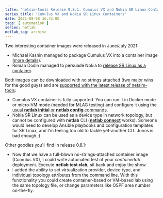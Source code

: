 ```yaml
---
title: "netsim-tools Release 0.8.1: Cumulus VX and Nokia SR Linux Containers"
series_title: "Cumulus VX and Nokia SR Linux Containers"
date: 2021-08-08 16:43:00
tags: [ automation ]
series: netlab
netlab_tag: archive
---
```

Two interesting container images were released in June/July 2021:

* Michael Kashin managed to package Cumulus VX into a container image ([more details](https://networkop.co.uk/post/2021-05-cumulus-ignite/)).
* Roman Dodin managed to persuade Nokia to [release SR Linux as a container](https://mobile.twitter.com/ntdvps/status/1420786138009190404?s=21).

Both images can be downloaded with no strings attached (two major wins for the good guys) and are [supported with the latest release of netsim-tools](https://netsim-tools.readthedocs.io/en/latest/platforms.html):
<!--more-->
* Cumulus VX container is fully supported. You can run it in Docker mode or micro-VM mode (needed for MLAG testing) and configure it using the [usual **netlab initial** or **netlab config** commands](https://netsim-tools.readthedocs.io/en/latest/netlab/cli.html#configuring-and-controlling-the-lab).
* Nokia SR Linux can be used as a device type in network topology, but cannot be configured with **netlab** CLI (**[netlab connect](https://netsim-tools.readthedocs.io/en/latest/netlab/connect.html)** works). Someone would need to develop Ansible playbooks and configuration templates for SR Linux, and I'm feeling too old to tackle yet-another CLI. Junos is bad enough ;)

Other goodies you'll find in release 0.8.1:

* Now that we have a full-blown no-strings-attached container image (Cumulus VX), I could write automated test of your *containerlab* deployment. Execute **netlab test clab**, sit back and enjoy the show.
* I added the ability to set virtualization provider, device type, and individual topology attributes from the command line. With this functionality you could create container-based or VM-based lab using the same topology file, or change parameters like OSPF area number on-the-fly.

